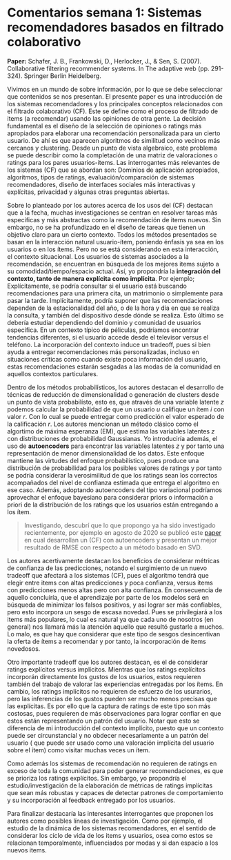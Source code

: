 # Comentarios semana 1: Sistemas recomendadores basados en filtrado colaborativo

**Paper:** Schafer, J. B., Frankowski, D., Herlocker, J., & Sen, S. (2007). Collaborative filtering recommender systems. In The adaptive web (pp. 291-324). Springer Berlin Heidelberg.

Vivimos en un mundo de sobre información, por lo que se debe seleccionar que contenidos se nos presentan. El presente paper es una introducción
de los sistemas recomendadores y los principales conceptos relacionados con el filtrado colaborativo (CF). Este se define como
el proceso de filtrado de items (a recomendar) usando las opiniones de otra gente. La decisión fundamental es el diseño de la selección de opiniones o ratings
más apropiados para elaborar una recomendación personalizada para un cierto usuario. De ahí es que aparecen algoritmos de similitud como vecinos más cercanos y clustering. Desde un punto de vista algebraico, este problema se puede describir como
la completación de una matriz de valoraciones o ratings para los pares usuarios-ítems. Las interrogantes más relevantes de los sistemas (CF) que se abordan son: Dominios de aplicación
apropiados, algoritmos, tipos de ratings, evaluación/comparación de sistemas recomendadores, diseño de interfaces sociales más interactivas y explícitas, privacidad
y algunas otras preguntas abiertas.

Sobre lo planteado por los autores acerca de los usos del (CF) destacan que a la fecha, muchas investigaciones se centran en resolver tareas más específicas y más abstractas como la recomendación de items nuevos. Sin embargo, no se ha profundizado en el diseño de tareas que tienen un objetivo claro para un cierto contexto. Todos los métodos
presentados se basan en la interacción natural usuario-ítem, poniendo énfasis ya sea en los usuarios o en los ítems. Pero no se está considerando en esta interacción, el contexto situacional. Los usuarios de sistemas 
asociados a la recomendación, se encuentran en búsqueda de los mejores items sujeto a su comodidad/tiempo/espacio actual. Así, yo propondría la **integración del contexto,
tanto de manera explícita como implícita**. Por ejemplo; Explícitamente, se podría consultar si el usuario está buscando recomendaciones para una primera cita, un matrimonio o
simplemente para pasar la tarde. Implícitamente, podría suponer que las recomendaciones dependen de la estacionalidad del año, o de la hora y día en que se realiza
la consulta, y también del dispositivo desde dónde se realiza. Esto último se debería estudiar dependiendo del dominio y comunidad de usuarios específica.
En un contexto típico de péliculas, podríamos encontrar tendencias diferentes, si el usuario accede desde el televisor versus el teléfono. La incorporación
del contexto induce un tradeoff, pues si bien ayuda a entregar recomendaciones más personalizadas, incluso en situaciones críticas como cuando existe poca información del usuario, estas recomendaciones estarán sesgadas a las modas de la comunidad en aquellos contextos particulares.

Dentro de los métodos probabilísticos, los autores destacan el desarrollo de técnicas de reducción de dimensionalidad o generación de clusters desde un punto de vista probabilísto, esto es, que através de una variable latente *z* podemos calcular la probabilidad de que un usuario *u* califique un ítem *i* con valor *r*. Con lo cual se puede entregar como predicción el valor esperado de la calificación *r*. Los autores mencionan un método clásico como el algortimo de máxima esperanza (EM), que estima las variables latentes *z* con distribuciones de probabilidad Gaussianas. Yo introduciría además, el uso de **autoencoders** para encontrar las variables latentes *z* y por tanto una representación de menor dimensionalidad de los datos. Este enfoque mantiene las virtudes del enfoque probabilístico, pues produce una distribución de probabilidad para los posibles valores de ratings y por tanto se podría considerar la verosimilitud de que los ratings sean los correctos acompañados del nivel de confianza estimada que entrega el algoritmo en ese caso. Además, adoptando autoencoders del tipo variacional podríamos aprovechar el enfoque bayesiano para considerar priors o información a priori de la distribución de los ratings que los usuarios están entregando a los ítem.

  > Investigando, descubrí que lo que propongo ya ha sido investigado recientemente, por ejemplo en agosto de 2020 se publicó este [paper](https://www.researchgate.net/publication/343557520_Recommendation_System_Using_Autoencoders) en cual desarrollan un (CF) con autoencoders y presentan un mejor resultado de RMSE con respecto a un método basado en SVD.

Los autores acertivamente destacan los beneficios de considerar métricas de confianza de las predicciones, notando el surgimiento de un nuevo tradeoff que afectará a los sistemas (CF), pues el algoritmo tendrá que elegir entre items con altas predicciones y poca confianza, versus items con predicciones menos altas pero con alta confianza. En consecuencia de aquello concluiría, que el aprendizaje por parte de los modelos será en búsqueda de minimizar los falsos positivos, y así lograr ser más confiables, pero esto incorpora un sesgo de escasa novedad. Pues se privilegiará a los items más populares, lo cual es natural ya que cada uno de nosotros (en general) nos llamará más la atención aquello que resultó gustarle a muchos. Lo malo, es que hay que considerar que este tipo de sesgos desincentivan la oferta de ítems a recomendar y por tanto, la incorporación de ítems novedosos.

Otro importante tradeoff que los autores destacan, es el de considerar ratings explícitos versus implícitos. Mientras que los ratings explícitos incorporán directamente los gustos de los usuarios, estos requieren también del trabajo de valorar las experiencias entregadas por los ítems. En cambio, los ratings implícitos no requieren de esfuerzo de los usurarios, pero las inferencias de los gustos pueden ser mucho menos precisas que las explícitas. Es por ello que la captura de ratings de este tipo son más costosas, pues requieren de más observaciones para lograr confiar en que estos están representando un patrón del usuario. Notar que esto se diferencia de mi introducción del contexto implícito, puesto que un contexto puede ser circunstancial y no obdecer necesariamente a un patrón del usuario ( que puede ser usado como una valoración implícita del usuario sobre el ítem) como visitar muchas veces un ítem.

Como además los sistemas de recomendación no requieren de ratings en exceso de toda la comunidad para poder generar recomendaciones, es que se prioriza los ratings explícitos. Sin embargo, yo propondría el estudio/investigación de la elaboración de métricas de ratings implícitas que sean más robustas y capaces de detectar patrones de comportamiento y su incorporación al feedback entregado por los usuarios.

Para finalizar destacaría las interesantes interrogantes que proponen los autores como posibles líneas de investigación. Como por ejemplo, el estudio de la dinámica de los sistemas recomendadores, en el sentido de considerar los ciclo de vida de los items y usuarios, osea como estos se relacionan temporalmente, influenciados por modas y si dan espacio a los nuevos items. 
